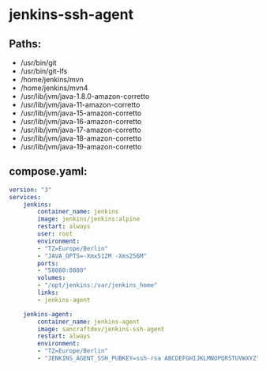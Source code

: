 # jenkins-ssh-agent

## Paths:
- /usr/bin/git
- /usr/bin/git-lfs
- /home/jenkins/mvn
- /home/jenkins/mvn4
- /usr/lib/jvm/java-1.8.0-amazon-corretto
- /usr/lib/jvm/java-11-amazon-corretto
- /usr/lib/jvm/java-15-amazon-corretto
- /usr/lib/jvm/java-16-amazon-corretto
- /usr/lib/jvm/java-17-amazon-corretto
- /usr/lib/jvm/java-18-amazon-corretto
- /usr/lib/jvm/java-19-amazon-corretto

## compose.yaml:
```yml
version: "3"
services:
    jenkins:
        container_name: jenkins
        image: jenkins/jenkins:alpine
        restart: always
        user: root
        environment:
        - "TZ=Europe/Berlin"
        - "JAVA_OPTS=-Xmx512M -Xms256M"
        ports:
        - "58080:8080"
        volumes:
        - "/opt/jenkins:/var/jenkins_home"
        links:
        - jenkins-agent

    jenkins-agent:
        container_name: jenkins-agent
        image: sancraftdev/jenkins-ssh-agent
        restart: always
        environment:
        - "TZ=Europe/Berlin"
        - "JENKINS_AGENT_SSH_PUBKEY=ssh-rsa ABCDEFGHIJKLMNOPQRSTUVWXYZ"
```

